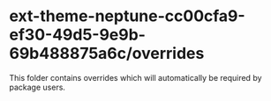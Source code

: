 # ext-theme-neptune-cc00cfa9-ef30-49d5-9e9b-69b488875a6c/overrides

This folder contains overrides which will automatically be required by package users.
